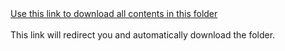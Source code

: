 <a href="https://minhaskamal.github.io/DownGit/#/home?url=https://github.com/afackler/SvgTest/tree/main/USAR%20Icons%20All">
Use this link to download all contents in this folder </a><br><br>
This link will redirect you and automatically download the folder.

